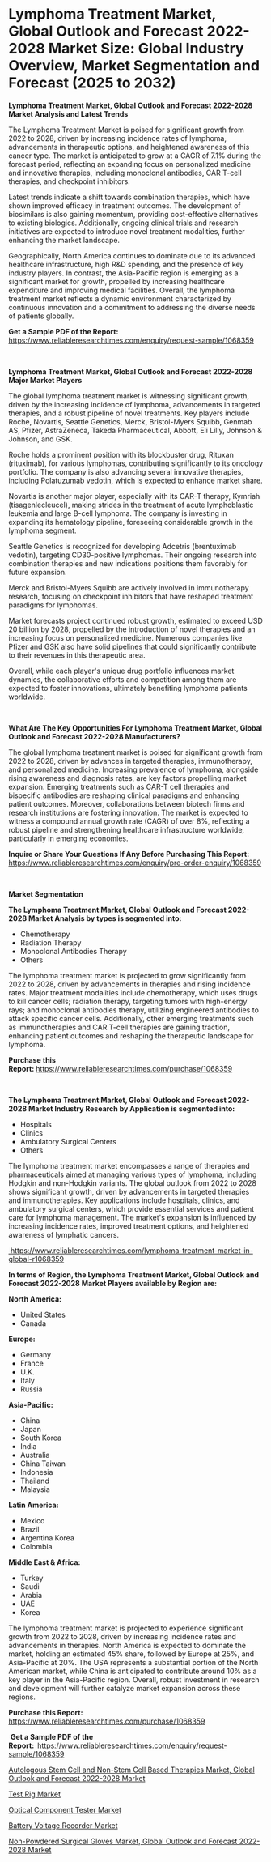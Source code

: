 <p><h1>Lymphoma Treatment Market, Global Outlook and Forecast 2022-2028 Market Size: Global Industry Overview, Market Segmentation and Forecast (2025 to 2032)</h1></p><p><strong>Lymphoma Treatment Market, Global Outlook and Forecast 2022-2028 Market Analysis and Latest Trends</strong></p>
<p><p>The Lymphoma Treatment Market is poised for significant growth from 2022 to 2028, driven by increasing incidence rates of lymphoma, advancements in therapeutic options, and heightened awareness of this cancer type. The market is anticipated to grow at a CAGR of 7.1% during the forecast period, reflecting an expanding focus on personalized medicine and innovative therapies, including monoclonal antibodies, CAR T-cell therapies, and checkpoint inhibitors.</p><p>Latest trends indicate a shift towards combination therapies, which have shown improved efficacy in treatment outcomes. The development of biosimilars is also gaining momentum, providing cost-effective alternatives to existing biologics. Additionally, ongoing clinical trials and research initiatives are expected to introduce novel treatment modalities, further enhancing the market landscape.</p><p>Geographically, North America continues to dominate due to its advanced healthcare infrastructure, high R&D spending, and the presence of key industry players. In contrast, the Asia-Pacific region is emerging as a significant market for growth, propelled by increasing healthcare expenditure and improving medical facilities. Overall, the lymphoma treatment market reflects a dynamic environment characterized by continuous innovation and a commitment to addressing the diverse needs of patients globally.</p></p>
<p><strong>Get a Sample PDF of the Report:&nbsp;</strong> <a href="https://www.reliableresearchtimes.com/enquiry/request-sample/1068359?utm_campaign=2263&utm_medium=2&utm_source=Github&utm_content=ia&utm_term=21032025&utm_id=lymphoma-treatment-market-global-outlook-and-forecast-2022-2028">https://www.reliableresearchtimes.com/enquiry/request-sample/1068359</a></p>
<p>&nbsp;</p>
<p><strong>Lymphoma Treatment Market, Global Outlook and Forecast 2022-2028 Major Market Players</strong></p>
<p><p>The global lymphoma treatment market is witnessing significant growth, driven by the increasing incidence of lymphoma, advancements in targeted therapies, and a robust pipeline of novel treatments. Key players include Roche, Novartis, Seattle Genetics, Merck, Bristol-Myers Squibb, Genmab AS, Pfizer, AstraZeneca, Takeda Pharmaceutical, Abbott, Eli Lilly, Johnson & Johnson, and GSK.</p><p>Roche holds a prominent position with its blockbuster drug, Rituxan (rituximab), for various lymphomas, contributing significantly to its oncology portfolio. The company is also advancing several innovative therapies, including Polatuzumab vedotin, which is expected to enhance market share.</p><p>Novartis is another major player, especially with its CAR-T therapy, Kymriah (tisagenlecleucel), making strides in the treatment of acute lymphoblastic leukemia and large B-cell lymphoma. The company is investing in expanding its hematology pipeline, foreseeing considerable growth in the lymphoma segment.</p><p>Seattle Genetics is recognized for developing Adcetris (brentuximab vedotin), targeting CD30-positive lymphomas. Their ongoing research into combination therapies and new indications positions them favorably for future expansion.</p><p>Merck and Bristol-Myers Squibb are actively involved in immunotherapy research, focusing on checkpoint inhibitors that have reshaped treatment paradigms for lymphomas.</p><p>Market forecasts project continued robust growth, estimated to exceed USD 20 billion by 2028, propelled by the introduction of novel therapies and an increasing focus on personalized medicine. Numerous companies like Pfizer and GSK also have solid pipelines that could significantly contribute to their revenues in this therapeutic area.</p><p>Overall, while each player's unique drug portfolio influences market dynamics, the collaborative efforts and competition among them are expected to foster innovations, ultimately benefiting lymphoma patients worldwide.</p></p>
<p>&nbsp;</p>
<p><strong>What Are The Key Opportunities For Lymphoma Treatment Market, Global Outlook and Forecast 2022-2028 Manufacturers?</strong></p>
<p><p>The global lymphoma treatment market is poised for significant growth from 2022 to 2028, driven by advances in targeted therapies, immunotherapy, and personalized medicine. Increasing prevalence of lymphoma, alongside rising awareness and diagnosis rates, are key factors propelling market expansion. Emerging treatments such as CAR-T cell therapies and bispecific antibodies are reshaping clinical paradigms and enhancing patient outcomes. Moreover, collaborations between biotech firms and research institutions are fostering innovation. The market is expected to witness a compound annual growth rate (CAGR) of over 8%, reflecting a robust pipeline and strengthening healthcare infrastructure worldwide, particularly in emerging economies.</p></p>
<p><strong>Inquire or Share Your Questions If Any Before Purchasing This Report:</strong> <a href="https://www.reliableresearchtimes.com/enquiry/pre-order-enquiry/1068359?utm_campaign=2263&utm_medium=2&utm_source=Github&utm_content=ia&utm_term=21032025&utm_id=lymphoma-treatment-market-global-outlook-and-forecast-2022-2028">https://www.reliableresearchtimes.com/enquiry/pre-order-enquiry/1068359</a></p>
<p>&nbsp;</p>
<p><strong>Market Segmentation</strong></p>
<p><strong>The Lymphoma Treatment Market, Global Outlook and Forecast 2022-2028 Market Analysis by types is segmented into:</strong></p>
<p><ul><li>Chemotherapy</li><li>Radiation Therapy</li><li>Monoclonal Antibodies Therapy</li><li>Others</li></ul></p>
<p><p>The lymphoma treatment market is projected to grow significantly from 2022 to 2028, driven by advancements in therapies and rising incidence rates. Major treatment modalities include chemotherapy, which uses drugs to kill cancer cells; radiation therapy, targeting tumors with high-energy rays; and monoclonal antibodies therapy, utilizing engineered antibodies to attack specific cancer cells. Additionally, other emerging treatments such as immunotherapies and CAR T-cell therapies are gaining traction, enhancing patient outcomes and reshaping the therapeutic landscape for lymphoma.</p></p>
<p><strong>Purchase this Report:&nbsp;</strong><a href="https://www.reliableresearchtimes.com/purchase/1068359?utm_campaign=2263&utm_medium=2&utm_source=Github&utm_content=ia&utm_term=21032025&utm_id=lymphoma-treatment-market-global-outlook-and-forecast-2022-2028">https://www.reliableresearchtimes.com/purchase/1068359</a></p>
<p>&nbsp;</p>
<p><strong>The Lymphoma Treatment Market, Global Outlook and Forecast 2022-2028 Market Industry Research by Application is segmented into:</strong></p>
<p><ul><li>Hospitals</li><li>Clinics</li><li>Ambulatory Surgical Centers</li><li>Others</li></ul></p>
<p><p>The lymphoma treatment market encompasses a range of therapies and pharmaceuticals aimed at managing various types of lymphoma, including Hodgkin and non-Hodgkin variants. The global outlook from 2022 to 2028 shows significant growth, driven by advancements in targeted therapies and immunotherapies. Key applications include hospitals, clinics, and ambulatory surgical centers, which provide essential services and patient care for lymphoma management. The market's expansion is influenced by increasing incidence rates, improved treatment options, and heightened awareness of lymphatic cancers.</p></p>
<p><a href="https://www.reliableresearchtimes.com/lymphoma-treatment-market-in-global-r1068359?utm_campaign=2263&utm_medium=2&utm_source=Github&utm_content=ia&utm_term=21032025&utm_id=lymphoma-treatment-market-global-outlook-and-forecast-2022-2028">&nbsp;https://www.reliableresearchtimes.com/lymphoma-treatment-market-in-global-r1068359</a></p>
<p><strong>In terms of Region, the Lymphoma Treatment Market, Global Outlook and Forecast 2022-2028 Market Players available by Region are:</strong></p>
<p>
    <p> <strong> North America: </strong>
        <ul>
            <li>United States</li>
            <li>Canada</li>
        </ul>
        </p> 
    <p> <strong> Europe: </strong>
        <ul>
            <li>Germany</li>
            <li>France</li>
            <li>U.K.</li>
            <li>Italy</li>
            <li>Russia</li>
        </ul>
        </p> 
    <p> <strong> Asia-Pacific: </strong>
        <ul>
            <li>China</li>
            <li>Japan</li>
            <li>South Korea</li>
            <li>India</li>
            <li>Australia</li>
            <li>China Taiwan</li>
            <li>Indonesia</li>
            <li>Thailand</li>
            <li>Malaysia</li>
        </ul>
        </p> 
    <p> <strong> Latin America: </strong>
        <ul>
            <li>Mexico</li>
            <li>Brazil</li>
            <li>Argentina Korea</li>
            <li>Colombia</li>
        </ul>
        </p> 
    <p> <strong> Middle East & Africa: </strong>
        <ul>
            <li>Turkey</li>
            <li>Saudi</li>
            <li>Arabia</li>
            <li>UAE</li>
            <li>Korea</li>
        </ul>
    </p>
    </p>
<p><p>The lymphoma treatment market is projected to experience significant growth from 2022 to 2028, driven by increasing incidence rates and advancements in therapies. North America is expected to dominate the market, holding an estimated 45% share, followed by Europe at 25%, and Asia-Pacific at 20%. The USA represents a substantial portion of the North American market, while China is anticipated to contribute around 10% as a key player in the Asia-Pacific region. Overall, robust investment in research and development will further catalyze market expansion across these regions.</p></p>
<p><strong>Purchase this Report: </strong><a href="https://www.reliableresearchtimes.com/purchase/1068359?utm_campaign=2263&utm_medium=2&utm_source=Github&utm_content=ia&utm_term=21032025&utm_id=lymphoma-treatment-market-global-outlook-and-forecast-2022-2028">https://www.reliableresearchtimes.com/purchase/1068359</a></p>
<p>&nbsp;<strong>Get a Sample PDF of the Report:&nbsp;&nbsp;</strong><a href="https://www.reliableresearchtimes.com/enquiry/request-sample/1068359?utm_campaign=2263&utm_medium=2&utm_source=Github&utm_content=ia&utm_term=21032025&utm_id=lymphoma-treatment-market-global-outlook-and-forecast-2022-2028">https://www.reliableresearchtimes.com/enquiry/request-sample/1068359</a></p>
<p><strong></strong></p>
<p><p><a href="https://github.com/aoutefjovene00/Market-Research-Report-List-1/blob/main/autologous-stem-cell-and-non-stem-cell-based-therapies-market-global-outlook-and-forecast-2022-2028-market.md?utm_campaign=2263&utm_medium=2&utm_source=Github&utm_content=ia&utm_term=21032025&utm_id=lymphoma-treatment-market-global-outlook-and-forecast-2022-2028">Autologous Stem Cell and Non-Stem Cell Based Therapies Market, Global Outlook and Forecast 2022-2028 Market</a></p><p><a href="https://www.linkedin.com/pulse/overview-test-rig-markets-expected-compoundannual-growth-cw1je?utm_campaign=2263&utm_medium=2&utm_source=Github&utm_content=ia&utm_term=21032025&utm_id=lymphoma-treatment-market-global-outlook-and-forecast-2022-2028">Test Rig Market</a></p><p><a href="https://www.linkedin.com/pulse/understanding-supply-demand-dynamics-insights-from-optical-component-0wjte?utm_campaign=2263&utm_medium=2&utm_source=Github&utm_content=ia&utm_term=21032025&utm_id=lymphoma-treatment-market-global-outlook-and-forecast-2022-2028">Optical Component Tester Market</a></p><p><a href="https://www.linkedin.com/pulse/battery-voltage-recorder-market-forecast-report-highlights-lpspe?utm_campaign=2263&utm_medium=2&utm_source=Github&utm_content=ia&utm_term=21032025&utm_id=lymphoma-treatment-market-global-outlook-and-forecast-2022-2028">Battery Voltage Recorder Market</a></p><p><a href="https://github.com/kocssequen/Market-Research-Report-List-1/blob/main/non-powdered-surgical-gloves-market-global-outlook-and-forecast-2022-2028-market.md?utm_campaign=2263&utm_medium=2&utm_source=Github&utm_content=ia&utm_term=21032025&utm_id=lymphoma-treatment-market-global-outlook-and-forecast-2022-2028">Non-Powdered Surgical Gloves Market, Global Outlook and Forecast 2022-2028 Market</a></p></p>